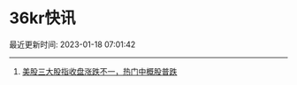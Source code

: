 # 36kr快讯

最近更新时间: 2023-01-18 07:01:42

--- 
1. [美股三大股指收盘涨跌不一，热门中概股普跌](https://www.36kr.com/newsflashes/2092636884598915) 
